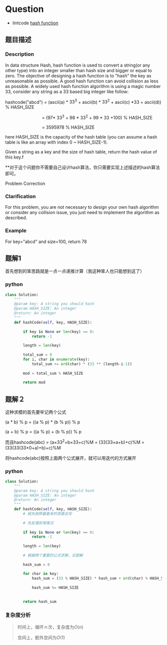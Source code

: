 # Question

- lintcode [hash function](https://www.lintcode.com/problem/hash-function/description)

## 题目描述

### Description

In data structure Hash, hash function is used to convert a string(or any other type) into an integer smaller than hash size and bigger or equal to zero. The objective of designing a hash function is to "hash" the key as unreasonable as possible. A good hash function can avoid collision as less as possible. A widely used hash function algorithm is using a magic number 33, consider any string as a 33 based big integer like follow:

hashcode("abcd") = (ascii(a) * $33^3$ + ascii(b) * $33^2$ + ascii(c) *33 + ascii(d)) % HASH_SIZE 

                              = (97* $33^3$ + 98 * $33^2$ + 99 * 33 +100) % HASH_SIZE

                              = 3595978 % HASH_SIZE

here HASH_SIZE is the capacity of the hash table (you can assume a hash table is like an array with index 0 ~ HASH_SIZE-1).

Given a string as a key and the size of hash table, return the hash value of this key.f

**对于这个问题你不需要自己设计hash算法，你只需要实现上述描述的hash算法即可。

Problem Correction

### Clarification

For this problem, you are not necessary to design your own hash algorithm or consider any collision issue, you just need to implement the algorithm as described.

### Example

For key="abcd" and size=100, return 78

## 题解1

首先想到的笨思路就是一点一点递推计算（我这种笨人也只能想到这了）

### python

```python
class Solution:
    """
    @param key: A string you should hash
    @param HASH_SIZE: An integer
    @return: An integer
    """
    def hashCode(self, key, HASH_SIZE):
        
        if key is None or len(key) == 0:
            return -1
            
        length = len(key)
        
        total_sum = 0
        for i, char in enumerate(key):
            total_sum += ord(char) * (33 ** (length-i-1))
            
        mod = total_sum % HASH_SIZE
        
        return mod
```

## 题解２

这种求模的首先要牢记两个公式

(a * b) % p  = ((a % p) * (b % p)) % p

(a + b) % p =  ((a % p) + (b % p)) % p

而且hashcode(abc)  = (a×$33^2$+b×33+c)%M = (33(33×a+b)+c)%M = (33(33(33×0+a)+b)+c)%M

将hashcode(abc)按照上面两个公式展开，就可以用迭代的方式展开

### python

```python
class Solution:
    """
    @param key: A string you should hash
    @param HASH_SIZE: An integer
    @return: An integer
    """
    def hashCode(self, key, HASH_SIZE):
        # 就先按照最基本的思路去写
        
        # 先处理异常情况
        
        if key is None or len(key) == 0:
            return -1
            
        length = len(key)
        
        # 根据两个重要的公式求解，见题解
        
        hash_sum = 0
        
        for char in key:
            hash_sum = (33 % HASH_SIZE) * hash_sum + ord(char) % HASH_SIZE
            
            hash_sum %= HASH_SIZE
            
        
        return hash_sum
```

### 复杂度分析

> 时间上，循环ｎ次，复杂度为$O(n)$
>
> 空间上，额外空间为$O(1)$